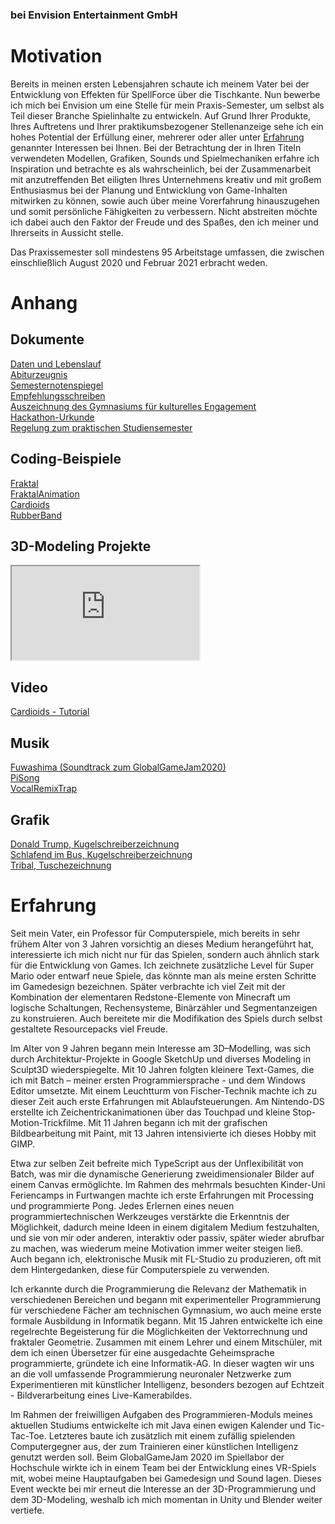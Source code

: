 ### bei Envision Entertainment GmbH

# Motivation

Bereits in meinen ersten Lebensjahren schaute ich meinem Vater bei der Entwicklung von Effekten für SpellForce über die Tischkante. Nun bewerbe ich mich bei Envision um eine Stelle für mein Praxis-Semester, um selbst als Teil dieser Branche Spielinhalte zu entwickeln. Auf Grund Ihrer Produkte, Ihres Auftretens und Ihrer praktikumsbezogener Stellenanzeige sehe ich ein hohes Potential der Erfüllung einer, mehrerer oder aller unter [Erfahrung](#erfahrung) genannter Interessen bei Ihnen. Bei der Betrachtung der in Ihren Titeln verwendeten Modellen, Grafiken, Sounds und Spielmechaniken erfahre ich Inspiration und betrachte es als wahrscheinlich, bei der Zusammenarbeit mit anzutreffenden Bet
eiligten Ihres Unternehmens kreativ und mit großem Enthusiasmus bei der Planung und Entwicklung von Game-Inhalten mitwirken zu können, sowie auch über meine Vorerfahrung hinauszugehen und somit persönliche Fähigkeiten zu verbessern. Nicht abstreiten möchte ich dabei auch den Faktor der Freude und des Spaßes, den ich meiner und Ihrerseits in Aussicht stelle.  

Das Praxissemester soll mindestens 95 Arbeitstage umfassen, die zwischen einschließlich August 2020 und Februar 2021 erbracht weden. 

# Anhang
## Dokumente
[Daten und Lebenslauf](Lebenslauf.md)  
[Abiturzeugnis](CCF18022020_0001.jpg)  
[Semesternotenspiegel](Notenspiegel.pdf)  
[Empfehlungsschreiben](EmpfehlungCalvinDellOro.pdf)  
[Auszeichnung des Gymnasiums für kulturelles Engagement](CCF18022020_0003.jpg)  
[Hackathon-Urkunde](CCF18022020_0002.jpg)  
[Regelung zum praktischen Studiensemester](CCF18022020_0000.jpg)  

## Coding-Beispiele  
[Fraktal](Code/Fraktal/start.html)  
[FraktalAnimation](Code/FraktalAnimation/start.html)  
[Cardioids](Code/Cardioids/start.html)  
[RubberBand](Code/RubberBand/start.html)  

## 3D-Modeling Projekte
<iframe src ="https://calvindo.github.io/GiS/Aufgabe02/"> </iframe>

## Video
[Cardioids - Tutorial](https://youtu.be/A68-juE2ves)
## Musik
[Fuwashima (Soundtrack zum GlobalGameJam2020)](Musik/Fuwashima.mp3)  
[PiSong](Musik/PiSong.mp3)  
[VocalRemixTrap](Musik/VocalRemixTrap.mp3)
## Grafik
[Donald Trump, Kugelschreiberzeichnung](CCF18022020_0004.jpg)  
[Schlafend im Bus, Kugelschreiberzeichnung](CCF18022020_0005.jpg)  
[Tribal, Tuschezeichnung](CCF18022020_0006.jpg)  
# Erfahrung
Seit mein Vater, ein Professor für Computerspiele, mich bereits in sehr frühem Alter von 3 Jahren vorsichtig an dieses Medium herangeführt hat, interessierte ich mich nicht nur für das Spielen, sondern auch ähnlich stark für die Entwicklung von Games. Ich zeichnete zusätzliche Level für Super Mario oder entwarf neue Spiele, das könnte man als meine ersten Schritte im Gamedesign bezeichnen. Später verbrachte ich viel Zeit mit der Kombination der elementaren Redstone-Elemente von Minecraft um logische Schaltungen, Rechensysteme, Binärzähler und Segmentanzeigen zu konstruieren. Auch bereitete mir die Modifikation des Spiels durch selbst gestaltete Resourcepacks viel Freude.  

Im Alter von 9 Jahren begann mein Interesse am 3D–Modelling, was sich durch Architektur-Projekte in Google SketchUp und diverses Modeling in Sculpt3D wiederspiegelte. Mit 10 Jahren folgten kleinere Text-Games, die ich mit Batch – meiner ersten Programmiersprache - und dem Windows Editor umsetzte. Mit einem Leuchtturm von Fischer-Technik machte ich zu dieser Zeit auch erste Erfahrungen mit Ablaufsteuerungen. Am Nintendo-DS erstellte ich Zeichentrickanimationen über das Touchpad und kleine Stop-Motion-Trickfilme. Mit 11 Jahren begann ich mit der grafischen Bildbearbeitung mit Paint, mit 13 Jahren intensivierte ich dieses Hobby mit GIMP.

Etwa zur selben Zeit befreite mich TypeScript aus der Unflexibilität von Batch, was mir die dynamische Generierung zweidimensionaler Bilder auf einem Canvas ermöglichte. Im Rahmen des mehrmals besuchten Kinder-Uni Feriencamps in Furtwangen machte ich erste Erfahrungen mit Processing und programmierte Pong. Jedes Erlernen eines neuen programmiertechnischen Werkzeuges verstärkte die Erkenntnis der Möglichkeit, dadurch meine Ideen in einem digitalem Medium festzuhalten, und sie von mir oder anderen, interaktiv oder passiv, später wieder abrufbar zu machen, was wiederum meine Motivation immer weiter steigen ließ. Auch begann ich, elektronische Musik mit FL-Studio zu produzieren, oft mit dem Hintergedanken, diese für Computerspiele zu verwenden.  

Ich erkannte durch die Programmierung die Relevanz der Mathematik in verschiedenen Bereichen und begann mit experimenteller Programmierung für verschiedene Fächer am technischen Gymnasium, wo auch meine erste formale Ausbildung in Informatik begann. Mit 15 Jahren entwickelte ich eine regelrechte Begeisterung für die Möglichkeiten der Vektorrechnung und fraktaler Geometrie. Zusammen mit einem Lehrer und einem Mitschüler, mit dem ich einen Übersetzer für eine ausgedachte Geheimsprache programmierte, gründete ich eine Informatik-AG. In dieser wagten wir uns an die voll umfassende Programmierung neuronaler Netzwerke zum Experimentieren mit künstlicher Intelligenz, besonders bezogen auf Echtzeit - Bildverarbeitung eines Live-Kamerabildes.  

Im Rahmen der freiwilligen Aufgaben des Programmieren-Moduls meines aktuellen Studiums entwickelte ich mit Java einen ewigen Kalender und Tic-Tac-Toe. Letzteres baute ich zusätzlich mit einem zufällig spielenden Computergegner aus, der zum Trainieren einer künstlichen Intelligenz genutzt werden soll. Beim GlobalGameJam 2020 im Spiellabor der Hochschule wirkte ich in einem Team bei der Entwicklung eines VR-Spiels mit, wobei meine Hauptaufgaben bei Gamedesign und Sound lagen. Dieses Event weckte bei mir erneut die Interesse an der 3D-Programmierung und dem 3D-Modeling, weshalb ich mich momentan in Unity und Blender weiter vertiefe.  
